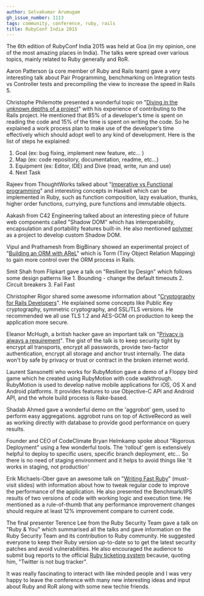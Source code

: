 ```yaml
---
author: Selvakumar Arumugam
gh_issue_number: 1113
tags: community, conference, ruby, rails
title: RubyConf India 2015
---
```


The 6th edition of RubyConf India 2015 was held at Goa (in my opinion, one of the most amazing places in India). The talks were spread over various topics, mainly related to Ruby generally and RoR.

Aaron Patterson (a core member of Ruby and Rails team) gave a very interesting talk about Pair Programming, benchmarking on Integration tests vs Controller tests and precompiling the view to increase the speed in Rails 5.

Christophe Philemotte presented a wonderful topic on "[Diving in the unknown depths of a project](https://speakerdeck.com/toch/rubyconf-india-2015-diving-in-the-unknown-depth-of-a-project)" with his experience of contributing to the Rails project. He mentioned that 85% of a developer’s time is spent on reading the code and 15% of the time is spent on writing the code. So he explained a work process plan to make use of the developer’s time effectively which should adopt well to any kind of development. Here is the list of steps he explained:

1. Goal (ex: bug fixing, implement new feature, etc… )
1. Map (ex: code repository, documentation, readme, etc…)
1. Equipment (ex: Editor, IDE) and Dive (read, write, run and use)
1. Next Task

Rajeev from ThoughtWorks talked about "[Imperative vs Functional programming](https://speakerdeck.com/rshetty01/functional-geekery-for-an-imperative-mind)" and interesting concepts in Haskell which can be implemented in Ruby, such as function composition, lazy evaluation, thunks, higher order functions, currying, pure functions and immutable objects.

Aakash from C42 Engineering talked about an interesting piece of future web components called "Shadow DOM" which has interoperability, encapsulation and portability features built-in. He also mentioned [polymer](https://www.polymer-project.org) as a project to develop custom Shadow DOM.

Vipul and Prathamesh from BigBinary showed an experimental project of "[Building an ORM with AReL](https://github.com/prathamesh-sonpatki/torm)" which is Torm (Tiny Object Relation Mapping) to gain more control over the ORM process in Rails.

Smit Shah from Flipkart gave a talk on "Resilient by Design" which follows some design patterns like 1. Bounding - change the default timeouts 2. Circuit breakers 3. Fail Fast

Christopher Rigor shared some awesome information about "[Cryptography for Rails Developers](https://speakerdeck.com/crigor/cryptography-for-rails-developers-rubyconfindia)". He explained some concepts like Public Key cryptography, symmetric cryptography, and SSL/TLS versions. He recommended we all use TLS 1.2 and AES-GCM on production to keep the application more secure.

Eleanor McHugh, a british hacker gave an important talk on "[Privacy is always a requirement](http://www.slideshare.net/feyeleanor/privacy-is-always-a-requirement)". The gist of the talk is to keep security tight by encrypt all transports, encrypt all passwords, provide two-factor authentication, encrypt all storage and anchor trust internally. The data won't by safe by privacy or trust or contract in the broken internet world.

Laurent Sansonetti who works for RubyMotion gave a demo of a Floppy bird game which he created using RubyMotion with code walkthrough. RubyMotion is used to develop native mobile applications for iOS, OS X and Android platforms. It provides features to use Objective-C API and Android API, and the whole build process is Rake-based.

Shadab Ahmed gave a wonderful demo on the 'aggrobot' gem, used to perform easy aggregations. aggrobot runs on top of ActiveRecord as well as working directly with database to provide good performance on query results.

Founder and CEO of CodeClimate Bryan Helmkamp spoke about "Rigorous Deployment" using a few wonderful tools. The ‘rollout’ gem is extensively helpful to deploy to specific users, specific branch deployment, etc… So there is no need of staging environment and it helps to avoid things like 'it works in staging, not production'

Erik Michaels-Ober gave an awesome talk on "[Writing Fast Ruby](https://speakerdeck.com/sferik/writing-fast-ruby)" (must-visit slides) with information about how to tweak regular code to improve the performance of the application. He also presented the Benchmark/IPS results of two versions of code with working logic and execution time. He mentioned as a rule-of-thumb that any performance improvement changes should require at least 12% improvement compare to current code.

The final presenter Terence Lee from the Ruby Security Team gave a talk on "Ruby &amp; You" which summarised all the talks and gave information on the Ruby Security Team and its contribution to Ruby community. He suggested everyone to keep their Ruby version up-to-date so to get the latest security patches and avoid vulnerabilities. He also encouraged the audience to submit bug reports to the official [Ruby ticketing system](https://bugs.ruby-lang.org) because, quoting him, "Twitter is not bug tracker".

It was really fascinating to interact with like minded people and I was very happy to leave the conference with many new interesting ideas and input about Ruby and RoR along with some new techie friends.
